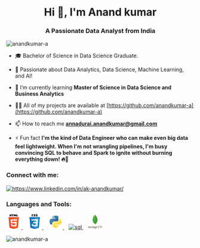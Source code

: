 <h1 align="center">Hi 👋, I'm Anand kumar</h1>
<h3 align="center">A Passionate Data Analyst from India</h3>

<p align="left">
  <img src="https://komarev.com/ghpvc/?username=anandkumar-a&label=Profile%20views&color=0e75b6&style=flat" alt="anandkumar-a" />
</p>


- 🎓 Bachelor of Science in Data Science Graduate.
  
- 🌟 Passionate about Data Analytics, Data Science, Machine Learning, and AI!
  
- 🌱 I’m currently learning **Master of Science in Data Science and Business Analytics**

- 👨‍💻 All of my projects are available at [https://github.com/anandkumar-a](https://github.com/anandkumar-a)

- 📫 How to reach me **annadurai.anandkumar@gmail.com**

- ⚡ Fun fact **I'm the kind of Data Engineer who can make even big data feel lightweight. When I'm not wrangling pipelines, I'm busy convincing SQL to behave and Spark to ignite without burning everything down! 🔥🚀**

<h3 align="left">Connect with me:</h3>
<p align="left">
<a href="https://linkedin.com/in/https://www.linkedin.com/in/ak-anandkumar/" target="blank"><img align="center" src="https://raw.githubusercontent.com/rahuldkjain/github-profile-readme-generator/master/src/images/icons/Social/linked-in-alt.svg" alt="https://www.linkedin.com/in/ak-anandkumar/" height="30" width="40" /></a>
</p>

<h3 align="left">Languages and Tools:</h3>
<p align="left">
  <a href="https://www.w3.org/html/" target="_blank" rel="noreferrer"> 
    <img src="https://raw.githubusercontent.com/devicons/devicon/master/icons/html5/html5-original-wordmark.svg" alt="html5" width="40" height="40"/>
  </a> &nbsp;&nbsp; 
  <a href="https://www.w3schools.com/css/" target="_blank" rel="noreferrer">
    <img src="https://raw.githubusercontent.com/devicons/devicon/master/icons/css3/css3-original-wordmark.svg" alt="css3" width="40" height="40"/> 
  </a> &nbsp;&nbsp;
   <a href="https://www.python.org" target="_blank" rel="noreferrer">
    <img src="https://raw.githubusercontent.com/devicons/devicon/master/icons/python/python-original.svg" alt="python" width="40" height="40"/> 
  </a> &nbsp;&nbsp; 
  <a href="https://en.wikipedia.org/wiki/SQL" target="_blank" rel="noreferrer">
    <img src="https://cdn.jsdelivr.net/gh/devicons/devicon/icons/mysql/mysql-original.svg" alt="sql" width="40" height="40" />
  </a> &nbsp;&nbsp;
  <a href="https://www.mongodb.com/" target="_blank" rel="noreferrer">
    <img src="https://raw.githubusercontent.com/devicons/devicon/master/icons/mongodb/mongodb-original-wordmark.svg" alt="mongodb" width="40" height="40"/>
  </a> 
</p>

<p>
  <img align="center" src="https://github-readme-stats.vercel.app/api/top-langs?username=anandkumar-a&show_icons=true&locale=en&layout=compact" alt="anandkumar-a" />
</p>
